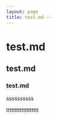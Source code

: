 ```yaml
---
layout: page
title: test.md---
---
```

# test.md #
## test.md #
### test.md #

ssssssssss

ttttttttttttttttttt 
